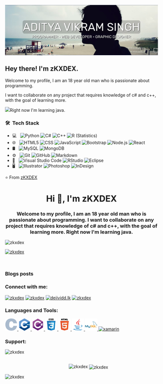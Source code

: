 <img src="https://raw.githubusercontent.com/AVS1508/AVS1508/master/assets/Aditya%20Vikram%20Singh%20Banner.png">

<h2> Hey there! I'm zKXDEX.</h2>

Welcome to my profile, I am an 18 year old man who is passionate about programming.

I want to collaborate on any project that requires knowledge of c# and c++, with the goal of learning more.

 ️<img src="https://images.emojiterra.com/google/android-11/128px/270d.png" width="15px">Right now I'm learning java.


<h3> 🛠 &nbsp;Tech Stack</h3>

- 💻 &nbsp;
  ![Python](https://raw.githubusercontent.com/devicons/devicon/master/icons/c/c-original)
  ![C#](https://img.shields.io/badge/-C#-333333?style=flat&logo=C#&logo=csharp)
  ![C++](https://img.shields.io/badge/-C++-333333?style=flat&logo=C%2B%2B&logoColor=00599C)
  ![R (Statistics)](https://img.shields.io/badge/-R-333333?style=flat&logo=R&logoColor=276DC3)
- 🌐 &nbsp;
  ![HTML5](https://img.shields.io/badge/-HTML5-333333?style=flat&logo=HTML5)
  ![CSS](https://img.shields.io/badge/-CSS-333333?style=flat&logo=CSS3&logoColor=1572B6)
  ![JavaScript](https://img.shields.io/badge/-JavaScript-333333?style=flat&logo=javascript)
  ![Bootstrap](https://img.shields.io/badge/-Bootstrap-333333?style=flat&logo=bootstrap&logoColor=563D7C)
  ![Node.js](https://img.shields.io/badge/-Node.js-333333?style=flat&logo=node.js)
  ![React](https://img.shields.io/badge/-React-333333?style=flat&logo=react)
- 🛢 &nbsp;
  ![MySQL](https://img.shields.io/badge/-MySQL-333333?style=flat&logo=mysql)
  ![MongoDB](https://img.shields.io/badge/-MongoDB-333333?style=flat&logo=mongodb)
- ⚙️ &nbsp;
  ![Git](https://img.shields.io/badge/-Git-333333?style=flat&logo=git)
  ![GitHub](https://img.shields.io/badge/-GitHub-333333?style=flat&logo=github)
  ![Markdown](https://img.shields.io/badge/-Markdown-333333?style=flat&logo=markdown)
- 🔧 &nbsp;
  ![Visual Studio Code](https://img.shields.io/badge/-Visual%20Studio%20Code-333333?style=flat&logo=visual-studio-code&logoColor=007ACC)
  ![RStudio](https://img.shields.io/badge/-RStudio-333333?style=flat&logo=rstudio)
  ![Eclipse](https://img.shields.io/badge/-Eclipse-333333?style=flat&logo=eclipse-ide&logoColor=2C2255)
- 🖥 &nbsp;
  ![Illustrator](https://img.shields.io/badge/-Illustrator-333333?style=flat&logo=adobe-illustrator)
  ![Photoshop](https://img.shields.io/badge/-Photoshop-333333?style=flat&logo=adobe-photoshop)
  ![InDesign](https://img.shields.io/badge/-InDesign-333333?style=flat&logo=adobe-indesign)

⭐️ From [zKXDEX](https://github.com/zKXDEX)



<h1 align="center">Hi 👋, I'm zKXDEX</h1>
<h3 align="center">Welcome to my profile, I am an 18 year old man who is passionate about programming. I want to collaborate on any project that requires knowledge of c# and c++, with the goal of learning more. ️Right now I'm learning java.</h3>

<p align="left"> <img src="https://komarev.com/ghpvc/?username=zkxdex&label=Profile%20views&color=0e75b6&style=flat" alt="zkxdex" /> </p>

<p align="left"> <a href="https://github.com/ryo-ma/github-profile-trophy"><img src="https://github-profile-trophy.vercel.app/?username=zkxdex" alt="zkxdex" /></a> </p>

<p align="left"> <a href="https://twitter.com/" target="blank"><img src="https://img.shields.io/twitter/follow/?logo=twitter&style=for-the-badge" alt="" /></a> </p>

### Blogs posts
<!-- BLOG-POST-LIST:START -->
<!-- BLOG-POST-LIST:END -->

<h3 align="left">Connect with me:</h3>
<p align="left">
<a href="https://dev.to/zkxdex" target="blank"><img align="center" src="https://cdn.jsdelivr.net/npm/simple-icons@3.0.1/icons/dev-dot-to.svg" alt="zkxdex" height="30" width="40" /></a>
<a href="https://linkedin.com/in/zkxdex" target="blank"><img align="center" src="https://cdn.jsdelivr.net/npm/simple-icons@3.0.1/icons/linkedin.svg" alt="zkxdex" height="30" width="40" /></a>
<a href="https://instagram.com/deiividd.lk" target="blank"><img align="center" src="https://cdn.jsdelivr.net/npm/simple-icons@3.0.1/icons/instagram.svg" alt="deiividd.lk" height="30" width="40" /></a>
<a href="https://www.youtube.com/c/zkxdex" target="blank"><img align="center" src="https://cdn.jsdelivr.net/npm/simple-icons@3.0.1/icons/youtube.svg" alt="zkxdex" height="30" width="40" /></a>
</p>

<h3 align="left">Languages and Tools:</h3>
<p align="left"> <a href="https://www.cprogramming.com/" target="_blank"> <img src="https://raw.githubusercontent.com/devicons/devicon/master/icons/c/c-original.svg" alt="c" width="40" height="40"/> </a> <a href="https://www.w3schools.com/cpp/" target="_blank"> <img src="https://raw.githubusercontent.com/devicons/devicon/master/icons/cplusplus/cplusplus-original.svg" alt="cplusplus" width="40" height="40"/> </a> <a href="https://www.w3schools.com/cs/" target="_blank"> <img src="https://raw.githubusercontent.com/devicons/devicon/master/icons/csharp/csharp-original.svg" alt="csharp" width="40" height="40"/> </a> <a href="https://www.w3schools.com/css/" target="_blank"> <img src="https://raw.githubusercontent.com/devicons/devicon/master/icons/css3/css3-original-wordmark.svg" alt="css3" width="40" height="40"/> </a> <a href="https://www.w3.org/html/" target="_blank"> <img src="https://raw.githubusercontent.com/devicons/devicon/master/icons/html5/html5-original-wordmark.svg" alt="html5" width="40" height="40"/> </a> <a href="https://www.java.com" target="_blank"> <img src="https://raw.githubusercontent.com/devicons/devicon/master/icons/java/java-original.svg" alt="java" width="40" height="40"/> </a> <a href="https://www.mysql.com/" target="_blank"> <img src="https://raw.githubusercontent.com/devicons/devicon/master/icons/mysql/mysql-original-wordmark.svg" alt="mysql" width="40" height="40"/> </a> <a href="https://dotnet.microsoft.com/apps/xamarin" target="_blank"> <img src="https://raw.githubusercontent.com/detain/svg-logos/780f25886640cef088af994181646db2f6b1a3f8/svg/xamarin.svg" alt="xamarin" width="40" height="40"/> </a> </p>

<h3 align="left">Support:</h3>
<p><a href="https://www.buymeacoffee.com/zkxdex"> <img align="left" src="https://cdn.buymeacoffee.com/buttons/v2/default-yellow.png" height="50" width="210" alt="zkxdex" /></a></p><br><br>

<p><img align="left" src="https://github-readme-stats.vercel.app/api/top-langs?username=zkxdex&show_icons=true&locale=en&layout=compact" alt="zkxdex" /></p>

<p>&nbsp;<img align="center" src="https://github-readme-stats.vercel.app/api?username=zkxdex&show_icons=true&locale=en" alt="zkxdex" /></p>

<p><img align="center" src="https://github-readme-streak-stats.herokuapp.com/?user=zkxdex&" alt="zkxdex" /></p>

